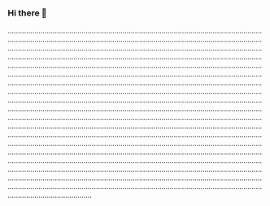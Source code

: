 ### Hi there 👋

.............................................................................................................................................................................................................................................................................................................................................................................................................................................................................................................................................................................................................................................................................................................................................................................................................................................................................................................................................................................................................................................................................................................................................................................................................................................................................................................................................................................................................................................................................................................................................................................................................................................................................................................................................................................................................................................................................................................................................................................................................................................................................................................................................................................................................................................................................................................................................................................................................................................................................................
